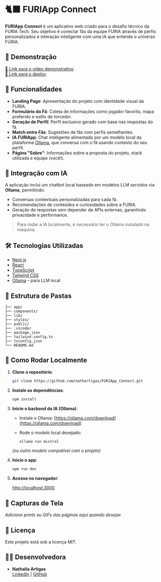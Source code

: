 # 🐈‍⬛ FURIApp Connect

**FURIApp Connect** é um aplicativo web criado para o desafio técnico da FURIA Tech. Seu objetivo é conectar fãs da equipe FURIA através de perfis personalizados e interação inteligente com uma IA que entende o universo FURIA.

## 🚀 Demonstração

[🔗 Link para o vídeo demonstrativo](#)  
[🔗 Link para o deploy](https://furiapp-connect.vercel.app/)

## 🎯 Funcionalidades

- **Landing Page**: Apresentação do projeto com identidade visual da FURIA.
- **Formulário do Fã**: Coleta de informações como jogador favorito, mapa preferido e estilo de torcedor.
- **Geração de Perfil**: Perfil exclusivo gerado com base nas respostas do fã.
- **Match entre Fãs**: Sugestões de fãs com perfis semelhantes.
- **IA FURIApp**: Chat inteligente alimentado por um modelo local da plataforma [Ollama](https://ollama.com/), que conversa com o fã usando contexto do seu perfil.
- **Página "Sobre"**: Informações sobre a proposta do projeto, stack utilizada e equipe (você!).

## 🤖 Integração com IA

A aplicação inclui um chatbot local baseado em modelos LLM servidos via **Ollama**, permitindo:

- Conversas contextuais personalizadas para cada fã.
- Recomendações de conteúdos e curiosidades sobre a FURIA.
- Geração de respostas sem depender de APIs externas, garantindo privacidade e performance.

> Para rodar a IA localmente, é necessário ter o Ollama instalado na máquina.

## 🛠️ Tecnologias Utilizadas

- [Next.js](https://nextjs.org/)
- [React](https://reactjs.org/)
- [TypeScript](https://www.typescriptlang.org/)
- [Tailwind CSS](https://tailwindcss.com/)
- [Ollama](https://ollama.com/) – para LLM local

## 📁 Estrutura de Pastas

```
├── app/
├── components/
├── lib/
├── styles/
├── public/
├── .vscode/
├── package.json
├── tailwind.config.ts
├── tsconfig.json
└── README.md
```

## 🔧 Como Rodar Localmente

1. **Clone o repositório**:

   ```bash
   git clone https://github.com/nathartigas/FURIApp_Connect.git
   ```

2. **Instale as dependências**:

   ```bash
   npm install
   ```

3. **Inicie o backend da IA (Ollama)**:

   - Instale o Ollama: [https://ollama.com/download](https://ollama.com/download)
   - Rode o modelo local desejado:

     ```bash
     ollama run mistral
     ```

   *(ou outro modelo compatível com o projeto)*

4. **Inicie o app**:

   ```bash
   npm run dev
   ```

5. **Acesse no navegador**:

   [http://localhost:3000](http://localhost:3000)

## 📸 Capturas de Tela

*Adicione prints ou GIFs das páginas aqui quando desejar.*

## 📄 Licença

Este projeto está sob a licença MIT.

## 👩‍💻 Desenvolvedora

- **Nathalia Artigas**  
  [LinkedIn]([https://www.linkedin.com/in/nathalia-artigas/](https://www.linkedin.com/in/nathalia-calazans-artigas-741b0b277/)) | [GitHub](https://github.com/nathartigas)
